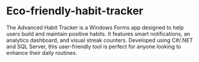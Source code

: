 # Eco-friendly-habit-tracker
The Advanced Habit Tracker is a Windows Forms app designed to help users build and maintain positive habits. It features smart notifications, an analytics dashboard, and visual streak counters. Developed using C#/.NET and SQL Server, this user-friendly tool is perfect for anyone looking to enhance their daily routines.
